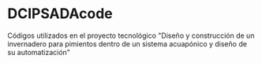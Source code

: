 # DCIPSADAcode
Códigos utilizados en el proyecto tecnológico "Diseño y construcción de un invernadero para pimientos dentro de un sistema acuapónico y diseño de su automatización"
